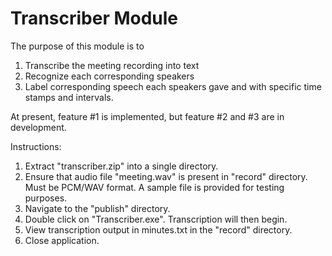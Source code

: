 # Transcriber Module
The purpose of this module is to

1. Transcribe the meeting recording into text
2. Recognize each corresponding speakers
3. Label corresponding speech each speakers gave and with specific time stamps and intervals.

At present, feature #1 is implemented, but feature #2 and #3 are in development.

Instructions:
1. Extract "transcriber.zip" into a single directory.
2. Ensure that audio file "meeting.wav" is present in "record" directory. Must be PCM/WAV format. A sample file is provided for testing purposes.
3. Navigate to the "publish" directory.
3. Double click on "Transcriber.exe". Transcription will then begin. 
4. View transcription output in minutes.txt in the "record" directory.
4. Close application.
